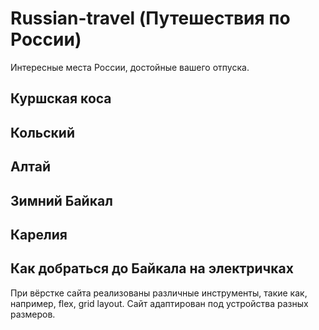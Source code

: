 # Russian-travel (Путешествия по России)

 Интересные места России, достойные вашего отпуска.

 ## Куршская коса

 ## Кольский

 ## Алтай

 ## Зимний Байкал

 ## Карелия

 ## Как добраться до Байкала на электричках

При вёрстке сайта реализованы различные инструменты, такие как, например, flex, grid layout. Сайт адаптирован под устройства разных размеров.